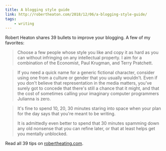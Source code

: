 ```yaml
---
title: A blogging style guide
link: http://robertheaton.com/2018/12/06/a-blogging-style-guide/
tags:
    - writing
---
```


Robert Heaton shares 39 bullets to improve your blogging. A few of my favorites:

> Choose a few people whose style you like and copy it as hard as you can without infringing on any intellectual property. I aim for a combination of the Economist, Paul Krugman, and Terry Pratchett.

> If you need a quick name for a generic fictional character, consider using one from a culture or gender that you usually wouldn't. Even if you don't believe that representation in the media matters, you've surely got to concede that there's still a chance that it might, and that the cost of sometimes calling your imaginary computer programmers Julianna is zero.

> It's fine to spend 10, 20, 30 minutes staring into space when your plan for the day says that you're meant to be writing.
>
> It is admittedly even better to spend that 30 minutes spamming down any old nonsense that you can refine later, or that at least helps get you mentally unblocked.

Read all 39 tips on [robertheating.com](http://robertheaton.com/2018/12/06/a-blogging-style-guide/).

